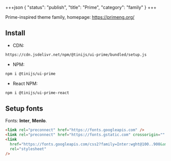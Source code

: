 +++json
{
  "status": "publish",
  "title": "Prime",
  "category": "family"
}
+++

Prime-inspired theme family, homepage: https://primeng.org/

## Install

- CDN:

```txt
https://cdn.jsdelivr.net/npm/@tinijs/ui-prime/bundled/setup.js
```

- NPM:

```bash
npm i @tinijs/ui-prime
```

- React NPM:

```bash
npm i @tinijs/ui-prime-react
```

## Setup fonts

Fonts: **Inter**, **Menlo**.

```html
<link rel="preconnect" href="https://fonts.googleapis.com" />
<link rel="preconnect" href="https://fonts.gstatic.com" crossorigin="" />
<link
  href="https://fonts.googleapis.com/css2?family=Inter:wght@100..900&amp;display=swap"
  rel="stylesheet"
/>
```
